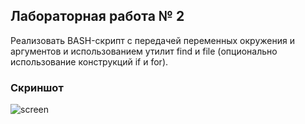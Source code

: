 ## Лабораторная работа № 2

Реализовать BASH-скрипт с передачей переменных окружения и аргументов и использованием утилит find и file (опционально использование конструкций if и for).

### Скриншот
![screen](https://user-images.githubusercontent.com/91442220/158055381-16a973db-00bb-45fd-bb3d-faac13e771b5.png)

